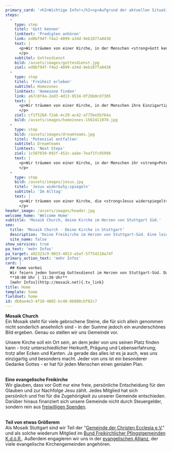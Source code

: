 ```yaml
---
primary_card: '<h2>Wichtige Info!</h2><p>Aufgrund der aktuellen Situation finden zurzeit keine Gottesdienste in der Römerstraße statt. Stattdessen bringen wir den Gottesdienst in dein Wohnzimmer. Um 11 Uhr wollen wir gemeinsam per Livestream feiern.<br><a href="/live/">Zum Livestream</a></p><p>Viele weitere Infos und Bible Studies teilen wir momentan über Instagram.<br><a href="https://instagram.com/mosaik_church" rel="noopener" target="_blank">Mosaik Church auf Instagram</a><br><br></p><p>Wenn du momentan in einer schwierigen Situation steckst und Hilfe brauchst, schreib uns einfach eine E-Mail. Wir werden sehen, wie wir dir helfen können.</p><p><a href="/kontakt/">Nachricht schreiben</a></p>'
steps:
  -
    type: step
    titel: 'Gott kennen'
    linktext: 'Predigten anhören'
    link: ed8bf94f-f4a2-4099-a34d-9eb1077a8438
    text: |
      <p>Wir träumen von einer Kirche, in der Menschen <strong>Gott kennen</strong> und in intensiver Beziehung zu ihm stehen!
      </p>
    subtitel: Gottesdienst
    bild: /assets/images/gottesdienst.jpg
    ziel: ed8bf94f-f4a2-4099-a34d-9eb1077a8438
  -
    type: step
    titel: 'Freiheit erleben'
    subtitel: Homezones
    linktext: 'Homezone finden'
    link: a67c8f4a-2ed3-4d13-9534-0f2bb0cd7305
    text: |
      <p>Wir träumen von einer Kirche, in der Menschen ihre Einzigartigkeit erkennen und echte <strong>Freiheit erleben</strong>.
      </p>
    ziel: cf1f52b8-f2ab-4c29-ac42-a775be5b764a
    bild: /assets/images/homezones-1562411070.jpg
  -
    type: step
    bild: /assets/images/dreamteams.jpg
    titel: 'Potenzial entfalten'
    subtitel: Dreamteams
    linktext: 'Next Steps'
    ziel: 1c507839-092f-452c-aabe-7eaf1fc95998
    text: |
      <p>Wir träumen von einer Kirche, in der Menschen ihr <strong>Potenzial entfalten</strong>, um gemeinsam an etwas Gewaltigem zu bauen!
      </p>
  -
    type: step
    bild: /assets/images/jesus.jpg
    titel: 'Jesus wider&shy;spiegeln'
    subtitel: 'Im Alltag'
    text: |
      <p>Wir träumen von einer Kirche, die <strong>Jesus widerspiegelt</strong> und seine Liebe in die Mitte der Gesellschaft trägt.
      </p>
header_image: /assets/images/header.jpg
welcome_home: 'Welcome Home'
subtitle: 'Mosaik Church, deine Kirche im Herzen von Stuttgart Süd.'
seo:
  title: 'Mosaik Church - Deine Kirche in Stuttgart'
  description: 'Deine Freikirche im Herzen von Stuttgart-Süd. Eine leidenschaftliche & menschenorientierte Gemeinde mit vielen jungen Erwachsenen, voller Liebe für Jesus!'
  site_name: false
show_services: true
pa_text: 'mehr Infos'
pa_target: a92323c9-9033-4013-a5af-5f754218a74f
primary_action_text: 'mehr Infos'
card: |
  ## Komm vorbei
  Wir feiern jeden Sonntag Gottesdienst im Herzen von Stuttgart-Süd. Dazu gehören inspirierende LiveMusik, mitreißende Messages und starke gemeinsame Zeiten. Du bist herzlich eingeladen dabei zu sein, um mit uns zu feiern! 
  **10:00 Uhr | 11:30 Uhr**
  [mehr Infos](http://mosaik.net){.tv_link}
title: Home
template: home
fieldset: home
id: db0ae4e3-4f10-4802-bc40-0b880cbf02c7
---
```

<p><strong>Mosaik Church<br></strong>Ein Mosaik steht für viele gebrochene Steine, die für sich allein genommen nicht sonderlich ansehnlich sind - in der Summe jedoch ein wunderschönes Bild ergeben. Genau so stellen wir uns Gemeinde vor.&nbsp;</p><p>Unsere Kirche soll ein Ort sein, an dem jeder von uns seinen Platz finden kann - trotz unterschiedlicher Herkunft, Prägung und Lebenserfahrung; trotz aller Ecken und Kanten. Ja gerade das alles ist es ja auch, was uns einzigartig und besonders macht. Jeder von uns ist ein besonderer Gedanke Gottes - er hat für jeden Menschen einen genialen Plan.<br><br></p><p><strong>Eine evangelische Freikirche</strong>&nbsp;<br>Wir glauben, dass vor Gott nur eine freie, persönliche Entscheidung für den Glauben und zur Nachfolge Jesu zählt. Jedes Mitglied hat sich persönlich&nbsp;und frei für die Zugehörigkeit zu unserer Gemeinde entschieden. Darüber hinaus finanziert sich unsere Gemeinde nicht durch Steuergelder, sondern rein aus&nbsp;<a rel="noopener" href="https://mosaik-stuttgart.net/geben.html">freiwilligen Spenden</a>.<br><br></p><p><strong>Teil von etwas Größerem</strong><br>Als Mosaik Stuttgart sind wir Teil der "<a href="https://www.ecclesia-kirchen.de/" rel="noopener" target="_blank">Gemeinde der Christen Ecclesia e.V.</a>" und als solche wiederum Mitglied im&nbsp;<a href="http://www.bfp.de/" rel="noopener" target="_blank">Bund Freikirchlicher Pfingstgemeinden K.d.ö.R.</a>.&nbsp;Außerdem engagieren wir uns in der&nbsp;<a rel="noopener" href="http://www.ea-stuttgart.de/" target="_blank">evangelischen Allianz</a>, der viele evangelische Kirchengemeinden angehören.&nbsp;</p>
